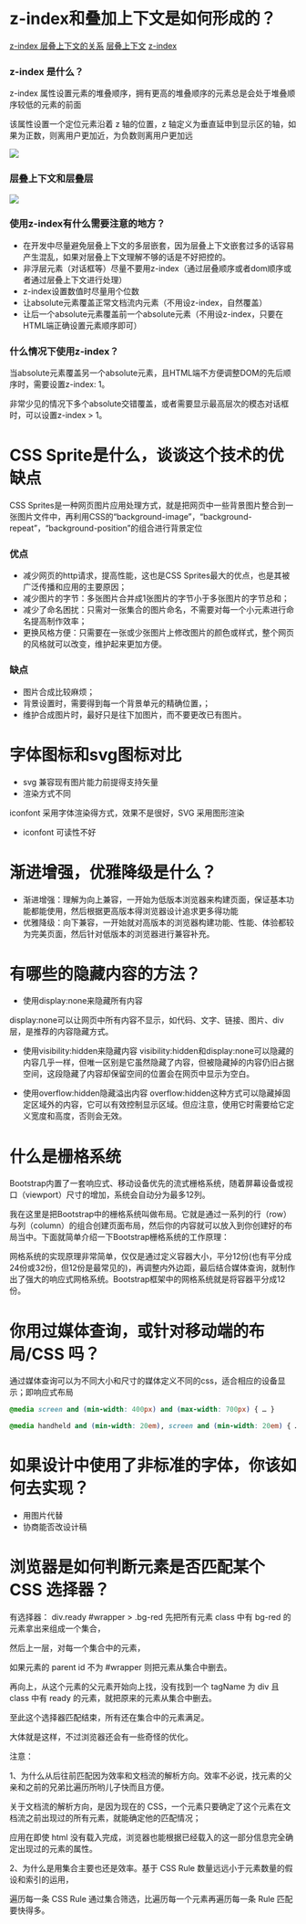 # z-index和叠加上下文是如何形成的？

[z-index 层叠上下文的关系](https://blog.csdn.net/cat_sky/article/details/80302245)
[层叠上下文](https://developer.mozilla.org/zh-CN/docs/Web/CSS/CSS_Positioning/Understanding_z_index/The_stacking_context)
[z-index](https://developer.mozilla.org/zh-CN/docs/Web/CSS/z-index)

### z-index 是什么？

z-index 属性设置元素的堆叠顺序，拥有更高的堆叠顺序的元素总是会处于堆叠顺序较低的元素的前面

该属性设置一个定位元素沿着 z 轴的位置，z 轴定义为垂直延申到显示区的轴，如果为正数，则离用户更加近，为负数则离用户更加远

![](https://img-blog.csdn.net/20180513201404531?watermark/2/text/aHR0cHM6Ly9ibG9nLmNzZG4ubmV0L2NhdF9za3k=/font/5a6L5L2T/fontsize/400/fill/I0JBQkFCMA==/dissolve/70)

### 层叠上下文和层叠层

![](https://img-blog.csdn.net/2018051320142499?watermark/2/text/aHR0cHM6Ly9ibG9nLmNzZG4ubmV0L2NhdF9za3k=/font/5a6L5L2T/fontsize/400/fill/I0JBQkFCMA==/dissolve/70)

### 使用z-index有什么需要注意的地方？

- 在开发中尽量避免层叠上下文的多层嵌套，因为层叠上下文嵌套过多的话容易产生混乱，如果对层叠上下文理解不够的话是不好把控的。
- 非浮层元素（对话框等）尽量不要用z-index（通过层叠顺序或者dom顺序或者通过层叠上下文进行处理）
- z-index设置数值时尽量用个位数
- 让absolute元素覆盖正常文档流内元素（不用设z-index，自然覆盖）
- 让后一个absolute元素覆盖前一个absolute元素（不用设z-index，只要在HTML端正确设置元素顺序即可）


### 什么情况下使用z-index？

当absolute元素覆盖另一个absolute元素，且HTML端不方便调整DOM的先后顺序时，需要设置z-index: 1。

非常少见的情况下多个absolute交错覆盖，或者需要显示最高层次的模态对话框时，可以设置z-index > 1。

# CSS Sprite是什么，谈谈这个技术的优缺点

CSS Sprites是一种网页图片应用处理方式，就是把网页中一些背景图片整合到一张图片文件中，再利用CSS的“background-image”，“background- repeat”，“background-position”的组合进行背景定位

### 优点
- 减少网页的http请求，提高性能，这也是CSS Sprites最大的优点，也是其被广泛传播和应用的主要原因；
- 减少图片的字节：多张图片合并成1张图片的字节小于多张图片的字节总和；
- 减少了命名困扰：只需对一张集合的图片命名，不需要对每一个小元素进行命名提高制作效率；
- 更换风格方便：只需要在一张或少张图片上修改图片的颜色或样式，整个网页的风格就可以改变，维护起来更加方便。
### 缺点

- 图片合成比较麻烦；
- 背景设置时，需要得到每一个背景单元的精确位置，；
- 维护合成图片时，最好只是往下加图片，而不要更改已有图片。

# 字体图标和svg图标对比

- svg 兼容现有图片能力前提得支持矢量
- 渲染方式不同

iconfont 采用字体渲染得方式，效果不是很好，SVG 采用图形渲染
- iconfont 可读性不好

# 渐进增强，优雅降级是什么？

- 渐进增强：理解为向上兼容，一开始为低版本浏览器来构建页面，保证基本功能都能使用，然后根据更高版本得浏览器设计追求更多得功能
- 优雅降级：向下兼容，一开始就对高版本的浏览器构建功能、性能、体验都较为完美页面，然后针对低版本的浏览器进行兼容补充。

# 有哪些的隐藏内容的方法？

- 使用display:none来隐藏所有内容

display:none可以让网页中所有内容不显示，如代码、文字、链接、图片、div层，是推荐的内容隐藏方式。
- 使用visibility:hidden来隐藏内容
visibility:hidden和display:none可以隐藏的内容几乎一样，但唯一区别是它虽然隐藏了内容，但被隐藏掉的内容仍旧占据空间，这段隐藏了内容却保留空间的位置会在网页中显示为空白。

- 使用overflow:hidden隐藏溢出内容
overflow:hidden这种方式可以隐藏掉固定区域外的内容，它可以有效控制显示区域。但应注意，使用它时需要给它定义宽度和高度，否则会无效。

# 什么是栅格系统

Bootstrap内置了一套响应式、移动设备优先的流式栅格系统，随着屏幕设备或视口（viewport）尺寸的增加，系统会自动分为最多12列。 

我在这里是把Bootstrap中的栅格系统叫做布局。它就是通过一系列的行（row）与列（column）的组合创建页面布局，然后你的内容就可以放入到你创建好的布局当中。下面就简单介绍一下Bootstrap栅格系统的工作原理： 

网格系统的实现原理非常简单，仅仅是通过定义容器大小，平分12份(也有平分成24份或32份，但12份是最常见的)，再调整内外边距，最后结合媒体查询，就制作出了强大的响应式网格系统。Bootstrap框架中的网格系统就是将容器平分成12份。

# 你用过媒体查询，或针对移动端的布局/CSS 吗？

通过媒体查询可以为不同大小和尺寸的媒体定义不同的css，适合相应的设备显示；即响应式布局

```css
@media screen and (min-width: 400px) and (max-width: 700px) { … }

@media handheld and (min-width: 20em), screen and (min-width: 20em) { … }
```
# 如果设计中使用了非标准的字体，你该如何去实现？

- 用图片代替
- 协商能否改设计稿

# 浏览器是如何判断元素是否匹配某个 CSS 选择器？

有选择器：
div.ready #wrapper > .bg-red
先把所有元素 class 中有 bg-red 的元素拿出来组成一个集合，

然后上一层，对每一个集合中的元素，

如果元素的 parent id 不为 #wrapper 则把元素从集合中删去。 

再向上，从这个元素的父元素开始向上找，没有找到一个 tagName 为 div 且 class 中有 ready 的元素，就把原来的元素从集合中删去。

至此这个选择器匹配结束，所有还在集合中的元素满足。

大体就是这样，不过浏览器还会有一些奇怪的优化。

注意：

1、为什么从后往前匹配因为效率和文档流的解析方向。效率不必说，找元素的父亲和之前的兄弟比遍历所哟儿子快而且方便。

关于文档流的解析方向，是因为现在的 CSS，一个元素只要确定了这个元素在文档流之前出现过的所有元素，就能确定他的匹配情况；

应用在即使 html 没有载入完成，浏览器也能根据已经载入的这一部分信息完全确定出现过的元素的属性。

2、为什么是用集合主要也还是效率。基于 CSS Rule 数量远远小于元素数量的假设和索引的运用，

遍历每一条 CSS Rule 通过集合筛选，比遍历每一个元素再遍历每一条 Rule 匹配要快得多。



